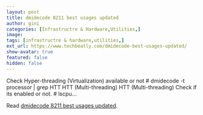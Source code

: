 ```yaml
---
layout: post
title: dmidecode 8211 best usages updated
author: gini
categories: [Infrastructre & Hardware,Utilities,]
image: 
tags: [infrastructre & hardware,utilities,]
ext_url: https://www.techbeatly.com/dmidecode-best-usages-updated/
show-avatar: true
featured: false
hidden: false
---
```


Check Hyper-threading (Virtualization) available or not # dmidecode -t processor &#124; grep HTT HTT (Multi-threading) HTT (Multi-threading) Check if its enabled or not. # lscpu&#46;&#46;&#46;

Read [dmidecode 8211 best usages updated](https://www.techbeatly.com/dmidecode-best-usages-updated/).